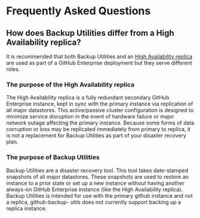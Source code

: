 # Frequently Asked Questions

## How does Backup Utilities differ from a High Availability replica?
It is recommended that both Backup Utilities and an [High Availability replica][1]
are used as part of a GitHub Enterprise deployment but they serve different roles.

### The purpose of the High Availability replica
The High Availability replica is a fully redundant secondary GitHub Enterprise
instance, kept in sync with the primary instance via replication of all major
datastores. This active/passive cluster configuration is designed to minimize
service disruption in the event of hardware failure or major network outage
affecting the primary instance. Because some forms of data corruption or loss may
be replicated immediately from primary to replica, it is not a replacement for
Backup Utilities as part of your disaster recovery plan.

### The purpose of Backup Utilities
Backup Utilities are a disaster recovery tool. This tool takes date-stamped
snapshots of all major datastores. These snapshots are used to restore an instance
to a prior state or set up a new instance without having another always-on GitHub
Enterprise instance (like the High Availability replica). Backup Utilities is
intended for use with the primary github instance and not a replica, github-backup-
utils does not currently support backing up a replica instance.

[1]: https://help.github.com/enterprise/admin/guides/installation/high-availability-cluster-configuration/
